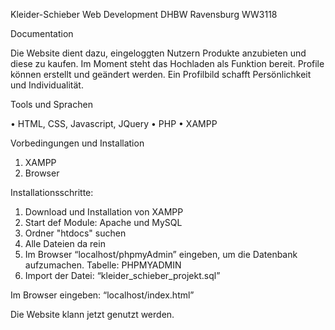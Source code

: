 Kleider-Schieber
Web Development DHBW Ravensburg WW3118

Documentation

Die Website dient dazu, eingeloggten Nutzern Produkte anzubieten und diese zu kaufen. Im Moment steht das Hochladen als Funktion bereit. Profile können erstellt und geändert werden. Ein Profilbild schafft Persönlichkeit und Individualität.

Tools und Sprachen

•	HTML, CSS, Javascript, JQuery
•	PHP
•	XAMPP

Vorbedingungen und Installation


1.	XAMPP
2.	Browser

Installationsschritte:

1.	Download und Installation von XAMPP
2.	Start def Module: Apache und MySQL
3.	Ordner "htdocs" suchen
4.	Alle Dateien da rein
5.	Im Browser  “localhost/phpmyAdmin” eingeben, um die Datenbank aufzumachen. Tabelle: PHPMYADMIN 
6.	Import der Datei: “kleider_schieber_projekt.sql”

Im Browser eingeben: “localhost/index.html”

Die Website klann jetzt genutzt werden.
